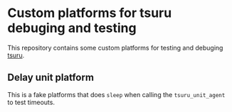 Custom platforms for tsuru debuging and testing
===============================================

This repository contains some custom platforms for testing and debuging
[tsuru](http://tsuru.io).

Delay unit platform
-------------------

This is a fake platforms that does `sleep` when calling the `tsuru_unit_agent`
to test timeouts.

